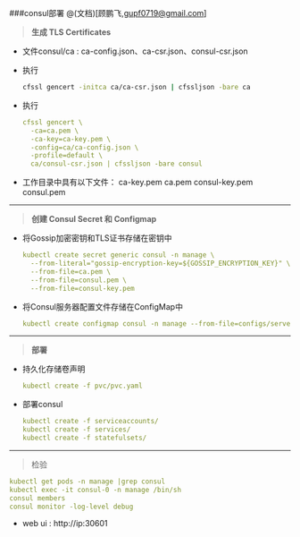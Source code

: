 ###consul部署
@(文档)[顾鹏飞,gupf0719@gmail.com]

> **生成 TLS Certificates**

* 文件consul/ca : ca-config.json、ca-csr.json、consul-csr.json

* 执行
	```bash
	cfssl gencert -initca ca/ca-csr.json | cfssljson -bare ca
	```
* 执行
	```yaml
	cfssl gencert \
	  -ca=ca.pem \
	  -ca-key=ca-key.pem \
	  -config=ca/ca-config.json \
	  -profile=default \
	  ca/consul-csr.json | cfssljson -bare consul
	```
* 工作目录中具有以下文件：
ca-key.pem
ca.pem
consul-key.pem
consul.pem

---
> **创建 Consul Secret 和 Configmap**

* 将Gossip加密密钥和TLS证书存储在密钥中
	``` yaml
	kubectl create secret generic consul -n manage \
	  --from-literal="gossip-encryption-key=${GOSSIP_ENCRYPTION_KEY}" \
	  --from-file=ca.pem \
	  --from-file=consul.pem \
	  --from-file=consul-key.pem
	```
* 将Consul服务器配置文件存储在ConfigMap中
	```yaml
	kubectl create configmap consul -n manage --from-file=configs/server.json
	```

---
> **部署**

* 持久化存储卷声明
	```yaml
	kubectl create -f pvc/pvc.yaml
	```
* 部署consul
	```yaml
	kubectl create -f serviceaccounts/
	kubectl create -f services/
	kubectl create -f statefulsets/
	```

---

> 检验

```yaml
kubectl get pods -n manage |grep consul
kubectl exec -it consul-0 -n manage /bin/sh
consul members
consul monitor -log-level debug
```
* web ui : http://ip:30601
